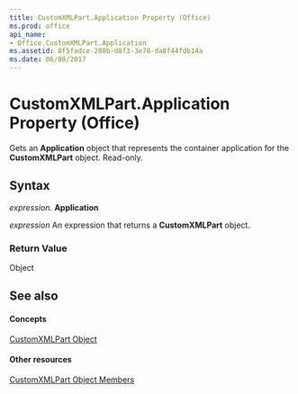 ```yaml
---
title: CustomXMLPart.Application Property (Office)
ms.prod: office
api_name:
- Office.CustomXMLPart.Application
ms.assetid: 0f5fadce-288b-d8f3-3e78-da8f44fdb14a
ms.date: 06/08/2017
---
```



# CustomXMLPart.Application Property (Office)

Gets an  **Application** object that represents the container application for the **CustomXMLPart** object. Read-only.


## Syntax

 _expression_. **Application**

 _expression_ An expression that returns a **CustomXMLPart** object.


### Return Value

Object


## See also


#### Concepts


[CustomXMLPart Object](customxmlpart-object-office.md)
#### Other resources


[CustomXMLPart Object Members](customxmlpart-members-office.md)

